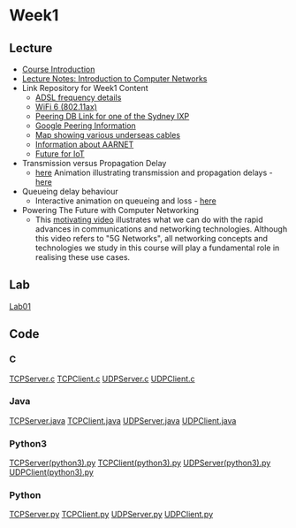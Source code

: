# Week1

## Lecture 

* [Course Introduction](Course_Intro.pdf)
* [Lecture Notes: Introduction to Computer Networks](Intro_Networks.pdf)
* Link Repository for Week1 Content
  * [ADSL frequency details](https://kitz.co.uk/adsl/adsl_technology.htm)
  * [WiFi 6 (802.11ax)](https://www.wi-fi.org/discover-wi-fi/wi-fi-certified-6)
  * [Peering DB Link for one of the Sydney IXP](https://www.peeringdb.com/ix/716)
  * [Google Peering Information](https://peering.google.com/#/)
  * [Map showing various underseas cables](https://live.networkatlas.com/)
  * [Information about AARNET](https://www.aarnet.edu.au/)
  * [Future for IoT](https://news.itu.int/internet-of-things-iot-epic-future/)
* Transmission versus Propagation Delay
  * [here](https://www2.tkn.tu-berlin.de/teaching/rn/animations/propagation/) Animation illustrating transmission and propagation delays - [here](https://www2.tkn.tu-berlin.de/teaching/rn/animations/propagation/)
* Queueing delay behaviour
  * Interactive animation on queueing and loss - [here](http://computerscience.unicam.it/marcantoni/reti/applet/QueuingAndLossInteractive/1.html)
* Powering The Future with Computer Networking
  * This [motivating video](https://www.huawei.com/en/industry-insights/outlook/mobile-broadband/xlabs/use-cases/5g-top-10-use-case) illustrates what we can do with the rapid advances in communications and networking technologies. Although this video refers to "5G Networks", all networking concepts and technologies we study in this course will play a fundamental role in realising these use cases.


## Lab

[Lab01](Week1%20Lab.pdf)

## Code

### C

[TCPServer.c](Code/C/TCPServer.c)
[TCPClient.c](Code/C/TCPClient.c)
[UDPServer.c](Code/C/UDPServer.c)
[UDPClient.c](Code/C/UDPClient.c)

### Java

[TCPServer.java](Code/Java/TCPServer.java)
[TCPClient.java](Code/Java/TCPClient.java)
[UDPServer.java](Code/Java/UDPServer.java)
[UDPClient.java](Code/Java/UDPClient.java)

### Python3

[TCPServer(python3).py](Code/Python3/TCPServer(python3).py)
[TCPClient(python3).py](Code/Python3/TCPClient(python3).py)
[UDPServer(python3).py](Code/Python3/UDPServer(python3).py)
[UDPClient(python3).py](Code/Python3/UDPClient(python3).py)

### Python

[TCPServer.py](Code/Python/TCPServer.py)
[TCPClient.py](Code/Python/TCPClient.py)
[UDPServer.py](Code/Python/UDPServer.py)
[UDPClient.py](Code/Python/UDPClient.py)


